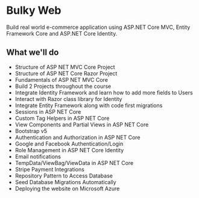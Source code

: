 # Bulky Web
Build real world e-commerce application using ASP.NET Core MVC, Entity Framework Core and ASP.NET Core Identity.

## What we'll do

- Structure of ASP NET MVC Core Project
- Structure of ASP NET Core  Razor Project
- Fundamentals of ASP NET MVC Core
- Build 2 Projects throughout the course
- Integrate Identity Framework and learn how to add more fields to Users
- Interact with Razor class library for Identity
- Integrate Entity Framework along with code first migrations
- Sessions in ASP NET Core
- Custom Tag Helpers in ASP NET Core
- View Components and Partial Views in ASP NET Core
- Bootstrap v5
- Authentication and Authorization in ASP NET Core
- Google and Facebook Authentication/Login
- Role Management in ASP NET Core Identity
- Email notifications
- TempData/ViewBag/ViewData in ASP NET Core
- Stripe Payment Integrations
- Repository Pattern to Access Database
- Seed Database Migrations Automatically
- Deploying the website on Microsoft Azure
